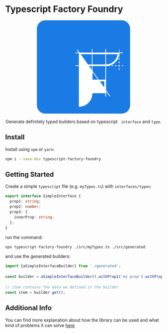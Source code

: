 # Typescript Factory Foundry
<p align="center">
  <img src="./docs/img/logo.png" width="300" />
</p>
<p align="center" font-weight="bold">
  Generate definitely typed builders based on typescript <code> interface</code> and <code>type</code>.
</p>


## Install
Install using `npm` or `yarn`:
```bash
npm i --save-dev typescript-factory-foundry
```

## Getting Started
Create a simple `typescript` file (e.g. `myTypes.ts`) with `interfaces/types`:
```typescript
export interface SimpleInterface {
  prop1: string;
  prop2: number;
  prop3: {
    innerProp: string;
  };
}
```

run the command:
```bash
npx typescript-factory-foundry ./src/myTypes.ts ./src/generated
```

and use the generated builders:
```typescript
import {aSimpleInterfaceBuilder} from './generated';

const builder = aSimpleInterfaceBuilder().withProp1('my prop').withProp3({innerProp: 'an inner prop'});

// item contains the data we defined in the builder
const item = builder.get();
```

## Additional Info
You can find more explanation about how the library can be used and what kind of problems it can solve [here](./docs/DETAILED_INFO.md)
